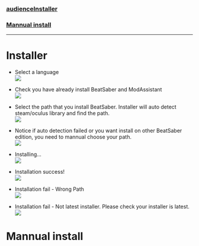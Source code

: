 ### [audienceInstaller](#installer)  
### [Mannual install](#mannual-install)
---
# Installer
- Select a language  
![](https://i.imgur.com/pVPUGWq.png)
- Check you have already install BeatSaber and ModAssistant    
![](https://i.imgur.com/KxyQCsn.png)
- Select the path that you install BeatSaber. Installer will auto detect steam/oculus library and find the path.  
![](https://i.imgur.com/hsN25Ss.png)

- Notice if auto detection failed or you want install on other BeatSaber edition, you need to mannual choose your path.  
![](https://i.imgur.com/b2FWNYW.png)

- Installing...  
![](https://i.imgur.com/cONixFk.png)


- Installation success!  
![](https://i.imgur.com/uiR7iVj.png)


- Installation fail - Wrong Path  
![](https://i.imgur.com/IIrKaED.png)

- Installation fail - Not latest installer. Please check your installer is latest.  
![](https://i.imgur.com/6DIX4nb.png)  
# Mannual install
